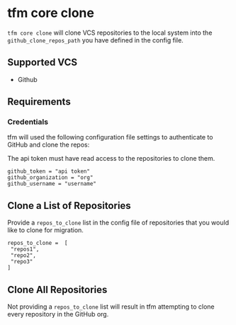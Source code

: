 # tfm core clone

`tfm core clone` will clone VCS repositories to the local system into the `github_clone_repos_path` you have defined in the config file.

## Supported VCS

- Github

## Requirements

### Credentials

tfm will used the following configuration file settings to authenticate to GitHub and clone the repos:

The api token must have read access to the repositories to clone them.

```
github_token = "api token"
github_organization = "org"
github_username = "username"
```

## Clone a List of Repositories

Provide a `repos_to_clone` list in the config file of repositories that you would like to clone for migration.

```hcl
repos_to_clone =  [
 "repos1",
 "repo2",
 "repo3"
]
```

## Clone All Repositories

Not providing a `repos_to_clone` list will result in tfm attempting to clone every repository in the GitHub org.
